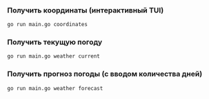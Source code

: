 ### Получить координаты (интерактивный TUI)
```bash
go run main.go coordinates
```

### Получить текущую погоду
```bash
go run main.go weather current
```

### Получить прогноз погоды (с вводом количества дней)
```bash
go run main.go weather forecast
```

